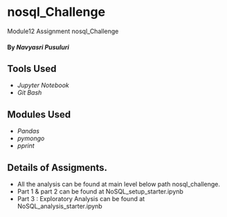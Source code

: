 # nosql_Challenge
Module12 Assignment nosql_Challenge


#### By _**Navyasri Pusuluri**_

## Tools Used

* _Jupyter Notebook_
* _Git Bash_

## Modules Used

* _Pandas_
* _pymongo_
* _pprint_


## Details of Assigments.

* All the analysis can be found at  main level below path nosql_challenge.
* Part 1 & part 2 can be found at NoSQL_setup_starter.ipynb
* Part 3 : Exploratory Analysis can be found at NoSQL_analysis_starter.ipynb

